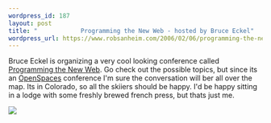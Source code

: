 ```yaml
--- 
wordpress_id: 187
layout: post
title: "            Programming the New Web - hosted by Bruce Eckel"
wordpress_url: https://www.robsanheim.com/2006/02/06/programming-the-new-web-hosted-by-bruce-eckel/
---
```

Bruce Eckel is organizing a very cool looking conference called 
<a href="https://mindview.net/Conferences/ProgrammingTheNewWeb">Programming the New Web</a>.  Go check out the possible topics, but since its an <a href="https://www.mindview.net/Seminars/EnterpriseArchitectureSummit/OpenSpaces">OpenSpaces</a> conference I'm sure the conversation will ber all over the map.  Its in Colorado, so all the skiiers should be happy.  I'd be happy sitting in a lodge with some freshly brewed french press, but thats just me.

<a href="https://mindview.net/Conferences/ProgrammingTheNewWeb"><img src="https://mindview.net/Conferences/ProgrammingTheNewWeb/logo.gif" /></a>
